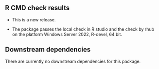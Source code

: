 ## R CMD check results

* This is a new release.

* The package passes the local check in R studio and the check by rhub on the platform Windows Server 2022, R-devel, 64 bit.

## Downstream dependencies

There are currently no downstream dependencies for this package.
